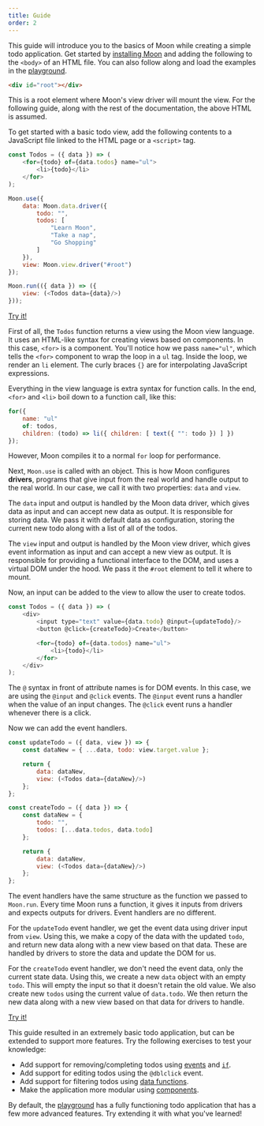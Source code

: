 ```yaml
---
title: Guide
order: 2
---
```


This guide will introduce you to the basics of Moon while creating a simple todo application. Get started by [installing Moon](/moon/doc/installation.html) and adding the following to the `<body>` of an HTML file. You can also follow along and load the examples in the [playground](/moon/play).

```html
<div id="root"></div>
```

This is a root element where Moon's view driver will mount the view. For the following guide, along with the rest of the documentation, the above HTML is assumed.

To get started with a basic todo view, add the following contents to a JavaScript file linked to the HTML page or a `<script>` tag.

```js
const Todos = ({ data }) => (
	<for={todo} of={data.todos} name="ul">
		<li>{todo}</li>
	</for>
);

Moon.use({
	data: Moon.data.driver({
		todo: "",
		todos: [
			"Learn Moon",
			"Take a nap",
			"Go Shopping"
		]
	}),
	view: Moon.view.driver("#root")
});

Moon.run(({ data }) => ({
	view: (<Todos data={data}/>)
}));
```

<a href="/moon/play#const%20Todos%20%3D%20(%7B%20data%20%7D)%20%3D%3E%20(%0A%09%3Cfor%3D%7Btodo%7D%20of%3D%7Bdata.todos%7D%20name%3D%22ul%22%3E%0A%09%09%3Cli%3E%7Btodo%7D%3C%2Fli%3E%0A%09%3C%2Ffor%3E%0A)%3B%0A%0AMoon.use(%7B%0A%09data%3A%20Moon.data.driver(%7B%0A%09%09todo%3A%20%22%22%2C%0A%09%09todos%3A%20%5B%0A%09%09%09%22Learn%20Moon%22%2C%0A%09%09%09%22Take%20a%20nap%22%2C%0A%09%09%09%22Go%20Shopping%22%0A%09%09%5D%0A%09%7D)%2C%0A%09view%3A%20Moon.view.driver(%22%23root%22)%0A%7D)%3B%0A%0AMoon.run((%7B%20data%20%7D)%20%3D%3E%20(%7B%0A%09view%3A%20(%3CTodos%20data%3D%7Bdata%7D%2F%3E)%0A%7D))%3B">Try it!</a>

First of all, the `Todos` function returns a view using the Moon view language. It uses an HTML-like syntax for creating views based on components. In this case, `<for>` is a component. You'll notice how we pass `name="ul"`, which tells the `<for>` component to wrap the loop in a `ul` tag. Inside the loop, we render an `li` element. The curly braces `{}` are for interpolating JavaScript expressions.

Everything in the view language is extra syntax for function calls. In the end, `<for>` and `<li>` boil down to a function call, like this:

```js
for({
	name: "ul"
	of: todos,
	children: (todo) => li({ children: [ text({ "": todo }) ] })
});
```

However, Moon compiles it to a normal `for` loop for performance.

Next, `Moon.use` is called with an object. This is how Moon configures **drivers**, programs that give input from the real world and handle output to the real world. In our case, we call it with two properties: `data` and `view`.

The `data` input and output is handled by the Moon data driver, which gives data as input and can accept new data as output. It is responsible for storing data. We pass it with default data as configuration, storing the current new todo along with a list of all of the todos.

The `view` input and output is handled by the Moon view driver, which gives event information as input and can accept a new view as output. It is responsible for providing a functional interface to the DOM, and uses a virtual DOM under the hood. We pass it the `#root` element to tell it where to mount.

Now, an input can be added to the view to allow the user to create todos.

```js
const Todos = ({ data }) => (
	<div>
		<input type="text" value={data.todo} @input={updateTodo}/>
		<button @click={createTodo}>Create</button>

		<for={todo} of={data.todos} name="ul">
			<li>{todo}</li>
		</for>
	</div>
);
```

The `@` syntax in front of attribute names is for DOM events. In this case, we are using the `@input` and `@click` events. The `@input` event runs a handler when the value of an input changes. The `@click` event runs a handler whenever there is a click.

Now we can add the event handlers.

```js
const updateTodo = ({ data, view }) => {
	const dataNew = { ...data, todo: view.target.value };

	return {
		data: dataNew,
		view: (<Todos data={dataNew}/>)
	};
};

const createTodo = ({ data }) => {
	const dataNew = {
		todo: "",
		todos: [...data.todos, data.todo]
	};

	return {
		data: dataNew,
		view: (<Todos data={dataNew}/>)
	};
};
```

The event handlers have the same structure as the function we passed to `Moon.run`. Every time Moon runs a function, it gives it inputs from drivers and expects outputs for drivers. Event handlers are no different.

For the `updateTodo` event handler, we get the event data using driver input from `view`. Using this, we make a copy of the data with the updated `todo`, and return new data along with a new view based on that data. These are handled by drivers to store the data and update the DOM for us.

For the `createTodo` event handler, we don't need the event data, only the current state data. Using this, we create a new `data` object with an empty `todo`. This will empty the input so that it doesn't retain the old value. We also create new `todos` using the current value of `data.todo`. We then return the new data along with a new view based on that data for drivers to handle.

<a href="/moon/play#const%20updateTodo%20%3D%20(%7B%20data%2C%20view%20%7D)%20%3D%3E%20%7B%0A%09const%20dataNew%20%3D%20%7B%20...data%2C%20todo%3A%20view.target.value%20%7D%3B%0A%0A%09return%20%7B%0A%09%09data%3A%20dataNew%2C%0A%09%09view%3A%20(%3CTodos%20data%3D%7BdataNew%7D%2F%3E)%0A%09%7D%3B%0A%7D%3B%0A%0Aconst%20createTodo%20%3D%20(%7B%20data%20%7D)%20%3D%3E%20%7B%0A%09const%20dataNew%20%3D%20%7B%0A%09%09todo%3A%20%22%22%2C%0A%09%09todos%3A%20%5B...data.todos%2C%20data.todo%5D%0A%09%7D%3B%0A%0A%09return%20%7B%0A%09%09data%3A%20dataNew%2C%0A%09%09view%3A%20(%3CTodos%20data%3D%7BdataNew%7D%2F%3E)%0A%09%7D%3B%0A%7D%3B%0A%0Aconst%20Todos%20%3D%20(%7B%20data%20%7D)%20%3D%3E%20(%0A%09%3Cdiv%3E%0A%09%09%3Cinput%20type%3D%22text%22%20value%3D%7Bdata.todo%7D%20%40input%3D%7BupdateTodo%7D%2F%3E%0A%09%09%3Cbutton%20%40click%3D%7BcreateTodo%7D%3ECreate%3C%2Fbutton%3E%0A%0A%09%09%3Cfor%3D%7Btodo%7D%20of%3D%7Bdata.todos%7D%20name%3D%22ul%22%3E%0A%09%09%09%3Cli%3E%7Btodo%7D%3C%2Fli%3E%0A%09%09%3C%2Ffor%3E%0A%09%3C%2Fdiv%3E%0A)%3B%0A%0AMoon.use(%7B%0A%09data%3A%20Moon.data.driver(%7B%0A%09%09todo%3A%20%22%22%2C%0A%09%09todos%3A%20%5B%0A%09%09%09%22Learn%20Moon%22%2C%0A%09%09%09%22Take%20a%20nap%22%2C%0A%09%09%09%22Go%20Shopping%22%0A%09%09%5D%0A%09%7D)%2C%0A%09view%3A%20Moon.view.driver(%22%23root%22)%0A%7D)%3B%0A%0AMoon.run((%7B%20data%20%7D)%20%3D%3E%20(%7B%0A%09view%3A%20(%3CTodos%20data%3D%7Bdata%7D%2F%3E)%0A%7D))%3B">Try it!</a>

This guide resulted in an extremely basic todo application, but can be extended to support more features. Try the following exercises to test your knowledge:

* Add support for removing/completing todos using [events](/moon/doc/views.html#events) and [`if`](/moon/doc/views.html#conditionals).
* Add support for editing todos using the `@dblclick` event.
* Add support for filtering todos using [data functions](/moon/doc/data.html).
* Make the application more modular using [components](/moon/doc/views.html#components).

By default, the [playground](/moon/play) has a fully functioning todo application that has a few more advanced features. Try extending it with what you've learned!

